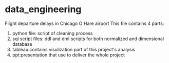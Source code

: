 # data_engineering
Flight departure delays in Chicago O'Hare airport 
This file contains 4 parts:
1. python file: script of cleaning process
2. sql script files: ddl and dml scripts for both normalized and dimensional database
3. tableau:contains visulization part of this project's analysis
4. ppt:presentation that use to deliver the whole project
